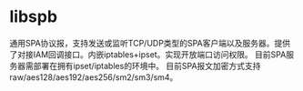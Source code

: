 # libspb
通用SPA协议报，支持发送或监听TCP/UDP类型的SPA客户端以及服务器。提供了对接IAM回调接口。内嵌iptables+ipset。实现开放端口访问权限。
目前SPA服务器需部署在拥有ipset/iptables的环境中。
目前SPA报文加密方式支持raw/aes128/aes192/aes256/sm2/sm3/sm4。

